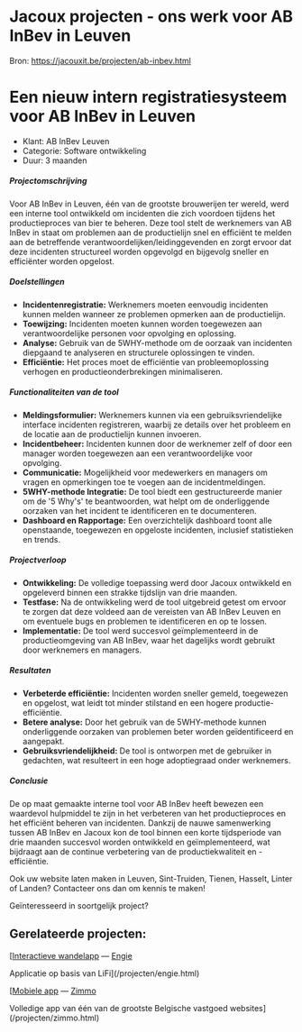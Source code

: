 # Jacoux projecten - ons werk voor AB InBev in Leuven

Bron: https://jacouxit.be/projecten/ab-inbev.html

# Een nieuw intern registratiesysteem voor AB InBev in Leuven



* Klant:
  AB InBev Leuven
* Categorie:
  Software ontwikkeling
* Duur:
  3 maanden



##### Projectomschrijving

Voor AB InBev in Leuven, één van de grootste brouwerijen ter wereld, werd een interne tool ontwikkeld om incidenten die zich voordoen tijdens het
productieproces van bier te beheren. Deze tool stelt de werknemers van AB InBev in staat om problemen aan de productielijn snel en
efficiënt te melden aan de betreffende verantwoordelijken/leidinggevenden en zorgt ervoor dat deze incidenten structureel worden opgevolgd en bijgevolg
sneller en efficiënter worden opgelost.

##### Doelstellingen

* **Incidentenregistratie:** Werknemers moeten eenvoudig incidenten kunnen melden wanneer ze
  problemen opmerken aan de productielijn.
* **Toewijzing:** Incidenten moeten kunnen worden toegewezen aan verantwoordelijke personen voor
  opvolging en oplossing.
* **Analyse:** Gebruik van de 5WHY-methode om de oorzaak van incidenten diepgaand te analyseren en
  structurele oplossingen te vinden.
* **Efficiëntie:** Het proces moet de efficiëntie van probleemoplossing verhogen en
  productieonderbrekingen minimaliseren.

  

##### Functionaliteiten van de tool

* **Meldingsformulier:** Werknemers kunnen via een gebruiksvriendelijke interface incidenten
  registreren, waarbij ze details over het probleem en de locatie aan de productielijn kunnen invoeren.
* **Incidentbeheer:** Incidenten kunnen door de werknemer zelf of door een manager worden toegewezen
  aan een verantwoordelijke voor opvolging.
* **Communicatie:** Mogelijkheid voor medewerkers en managers om vragen en opmerkingen toe te voegen
  aan de incidentmeldingen.
* **5WHY-methode Integratie:** De tool biedt een gestructureerde manier om de '5 Why's' te
  beantwoorden, wat helpt om de onderliggende oorzaken van het incident te identificeren en te documenteren.
* **Dashboard en Rapportage:** Een overzichtelijk dashboard toont alle openstaande, toegewezen en
  opgeloste incidenten, inclusief statistieken en trends.

  

##### Projectverloop

* **Ontwikkeling:** De volledige toepassing werd door Jacoux ontwikkeld en opgeleverd binnen een
  strakke tijdslijn van drie maanden.
* **Testfase:** Na de ontwikkeling werd de tool uitgebreid getest om ervoor te zorgen dat deze
  voldeed aan de vereisten van AB InBev Leuven en om eventuele bugs en problemen te identificeren en op te lossen.
* **Implementatie:** De tool werd succesvol geïmplementeerd in de productieomgeving van AB InBev,
  waar het dagelijks wordt gebruikt door werknemers en managers.

  

##### Resultaten

* **Verbeterde efficiëntie:** Incidenten worden sneller gemeld, toegewezen en opgelost, wat leidt
  tot minder stilstand en een hogere productie-efficiëntie.
* **Betere analyse:** Door het gebruik van de 5WHY-methode kunnen onderliggende oorzaken van problemen
  beter worden geïdentificeerd en aangepakt.
* **Gebruiksvriendelijkheid:** De tool is ontworpen met de gebruiker in gedachten, wat resulteert in
  een hoge adoptiegraad onder werknemers.

  

##### Conclusie

De op maat gemaakte interne tool voor AB InBev heeft bewezen een waardevol hulpmiddel te zijn in het verbeteren van
het productieproces en het efficiënt beheren van incidenten. Dankzij de nauwe samenwerking tussen AB InBev en Jacoux
kon de tool binnen een korte tijdsperiode van drie maanden succesvol worden ontwikkeld en geïmplementeerd, wat
bijdraagt aan de continue verbetering van de productiekwaliteit en -efficiëntie.

  
Ook uw website laten maken in Leuven, Sint-Truiden, Tienen, Hasselt, Linter of Landen? Contacteer ons dan om kennis te maken!

Geïnteresseerd in soortgelijk project?

## Gerelateerde projecten:



[[Interactieve wandelapp](/projecten/engie.html)
—
[Engie](/projecten/engie.html)

Applicatie op basis van LiFi](/projecten/engie.html)



[[Mobiele app](/projecten/zimmo.html)
—
[Zimmo](/projecten/zimmo.html)

Volledige app van één van de grootste Belgische vastgoed websites](/projecten/zimmo.html)
